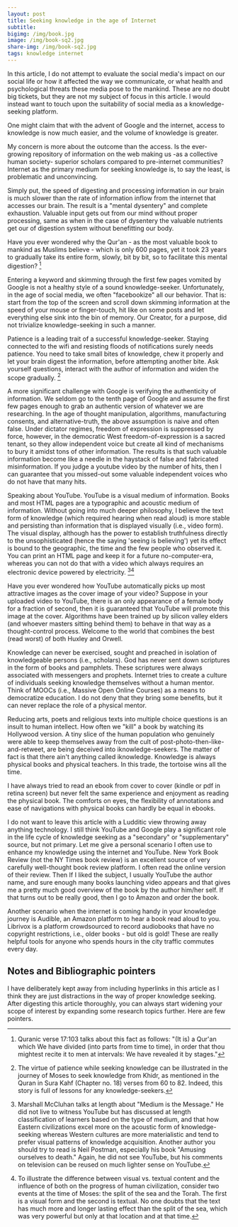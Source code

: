 ```yaml
---
layout: post
title: Seeking knowledge in the age of Internet
subtitle: 
bigimg: /img/book.jpg
image: /img/book-sq2.jpg
share-img: /img/book-sq2.jpg
tags: knowledge internet
---
```


In this article, I do not attempt to evaluate the social media's impact on our social life or how it affected the way we communicate, or what health and psychological threats these media pose to the mankind. These are no doubt big tickets, but they are not my subject of focus in this article. I would instead want to touch upon the suitability of social media as a knowledge-seeking platform. 

One might claim that with the advent of Google and the internet, access to knowledge is now much easier, and the volume of knowledge is greater. 

My concern is more about the outcome than the access. Is the ever-growing repository of information on the web making us -as a collective human society- superior scholars compared to pre-internet communities? Internet as the primary medium for seeking knowledge is, to say the least, is problematic and unconvincing. 

Simply put, the speed of digesting and processing information in our brain is much slower than the rate of information inflow from the internet that accesses our brain. The result is a "mental dysentery" and complete exhaustion. Valuable input gets out from our mind without proper processing, same as when in the case of dysentery the valuable nutrients get our of digestion system without benefitting our body. 

Have you ever wondered why the Qur'an - as the most valuable book to mankind as Muslims believe - which is only 600 pages, yet it took 23 years to gradually take its entire form, slowly, bit by bit, so to facilitate this mental digestion? [^1]

Entering a keyword and skimming through the first few pages vomited by Google is not a healthy style of a sound knowledge-seeker. Unfortunately, in the age of social media, we often "facebookize" all our behavior. That is: start from the top of the screen and scroll down skimming information at the speed of your mouse or finger-touch, hit like on some posts and let everything else sink into the bin of memory. Our Creator, for a purpose, did not trivialize knowledge-seeking in such a manner.

Patience is a leading trait of a successful knowledge-seeker. Staying connected to the wifi and resisting floods of notifications surely needs patience. You need to take small bites of knowledge, chew it properly and let your brain digest the information, before attempting another bite. Ask yourself questions, interact with the author of information and widen the scope gradually. [^2]

A more significant challenge with Google is verifying the authenticity of information. We seldom go to the tenth page of Google and assume the first few pages enough to grab an authentic version of whatever we are researching. In the age of thought manipulation, algorithms, manufacturing consents, and alternative-truth, the above assumption is naive and often false. Under dictator regimes, freedom of expression is suppressed by force, however, in the democratic West freedom-of-expression is a sacred tenant, so they allow independent voice but create all kind of mechanisms to bury it amidst tons of other information. The results is that such valuable information  become like a needle in the haystack of false and fabricated misinformation. If you judge a youtube video by the number of hits, then I can guarantee that you missed-out some valuable independent voices who do not have that many hits. 

Speaking about YouTube. YouTube is a visual medium of information. Books and most HTML pages are a typographic and acoustic medium of information. Without going into much deeper philosophy, I believe the text form of knowledge (which required hearing when read aloud) is more stable and persisting than information that is displayed visually (i.e., video form). The visual display, although has the power to establish truthfulness directly to the unsophisticated (hence the saying 'seeing is believing') yet its effect is bound to the geographic, the time and the few people who observed it. You can print an HTML page and keep it for a future no-computer-era, whereas you can not do that with a video which always requires an electronic device powered by electricity. [^3][^4]

Have you ever wondered how YouTube automatically picks up most attractive images as the cover image of your video? Suppose in your uploaded video to YouTube, there is an only appearance of a female body for a fraction of second, then it is guaranteed that YouTube will promote this image at the cover. Algorithms have been trained up by silicon valley elders (and whoever masters sitting behind them) to behave in that way as a thought-control process. Welcome to the world that combines the best (read worst) of both Huxley and Orwell. 

Knowledge can never be exercised, sought and preached in isolation of knowledgeable persons (i.e., scholars). God has never sent down scriptures in the form of books and pamphlets. These scriptures were always associated with messengers and prophets. Internet tries to create a culture of individuals seeking knowledge themselves without a human mentor. Think of MOOCs (i.e., Massive Open Online Courses) as a means to democratize education. I do not deny that they bring some benefits, but it can never replace the role of a physical mentor. 

Reducing arts, poets and religious texts into multiple choice questions is an insult to human intellect. How often we "kill" a book by watching its Hollywood version. A tiny slice of the human population who genuinely were able to keep themselves away from the cult of post-photo-then-like-and-retweet, are being deceived into iknowledge-seekers. The matter of fact is that there ain't anything called iknowledge. Knowledge is always physical books and physical teachers. In this trade, the tortoise wins all the time. 

I have always tried to read an ebook from cover to cover (kindle or pdf in retina screen) but never felt the same experience and enjoyment as reading the physical book. The comforts on eyes, the flexibility of annotations and ease of navigations with physical books can hardly be equal in ebooks.

I do not want to leave this article with a Ludditic view throwing away anything technology.  I still think YouTube and Google play a significant role in the life cycle of knowledge seeking as a "secondary" or "supplementary" source, but not primary. Let me give a personal scenario I often use to enhance my knowledge using the internet and YouTube. New York Book Review (not the NY Times book review) is an excellent source of very carefully well-thought book review platform. I often read the online version of their review. Then If I liked the subject, I usually YouTube the author name, and sure enough many books launching video appears and that gives me a pretty much good overview of the book by the author him/her self. If that turns out to be really good, then I go to Amazon and order the book. 

Another scenario when the internet is coming handy in your knowledge journey is Audible, an Amazon platform to hear a book read aloud to you. Librivox is a platform crowdsourced to record audiobooks that have no copyright restrictions, i.e., older books - but old is gold! These are really helpful tools for anyone who spends hours in the city traffic commutes every day. 

## Notes and Bibliographic pointers

I have deliberately kept away from including hyperlinks in this article as I think they are just distractions in the way of proper knowledge seeking. After digesting this article thoroughly, you can always start widening your scope of interest by expanding some research topics further. Here are few pointers.

[^1]: Quranic verse 17:103 talks about this fact as follows: "(It is) a Qur'an which We have divided (into parts from time to time), in order that thou mightest recite it to men at intervals: We have revealed it by stages."



[^2]: The virtue of patience while seeking knowledge can be illustrated in the journey of Moses to seek knowledge from Khidr, as mentioned in the Quran in Sura Kahf (Chapter no. 18) verses from 60 to 82. Indeed, this story is full of lessons for any knowledge-seekers. 

[^3]: Marshall McCluhan talks at length about "Medium is the Message." He did not live to witness YouTube but has discussed at length classification of learners based on the type of medium, and that how Eastern civilizations excel more on the acoustic form of knowledge-seeking whereas Western cultures are more materialistic and tend to prefer visual patterns of knowledge acquisition. Another author you should try to read is Neil Postman, especially his book "Amusing ourselves to death." Again, he did not see YouTube, but his comments on television can be reused on much lighter sense on YouTube.

[^4]: To illustrate the difference between visual vs. textual content and the influence of both on the progress of human civilization, consider two events at the time of Moses: the split of the sea and the Torah. The first is a visual form and the second is textual. No one doubts that the text has much more and longer lasting effect than the split of the sea, which was very powerful but only at that location and at that time. 





